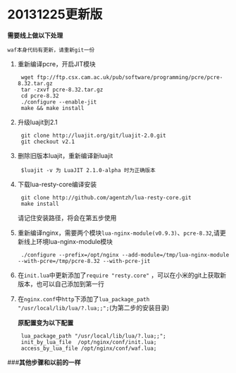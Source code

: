 # 20131225更新版

**需要线上做以下处理**

`waf本身代码有更新，请重新git一份`

1. 重新编译pcre，开启JIT模块

        wget ftp://ftp.csx.cam.ac.uk/pub/software/programming/pcre/pcre-8.32.tar.gz
        tar -zxvf pcre-8.32.tar.gz
        cd pcre-8.32
        ./configure --enable-jit
        make && make install

2. 升级luajit到2.1

        git clone http://luajit.org/git/luajit-2.0.git  
        git checkout v2.1

3. 删除旧版本luajit，重新编译新luajit

        $luajit -v 为 LuaJIT 2.1.0-alpha 时为正确版本

4. 下载lua-resty-core编译安装

        git clone http://github.com/agentzh/lua-resty-core.git
        make install
	
    请记住安装路径，将会在第五步使用

5. 重新编译nginx，需要两个模块`lua-nginx-module(v0.9.3)`、`pcre-8.32`,请更新线上环境lua-nginx-module模块

        ./configure --prefix=/opt/nginx --add-module=/tmp/lua-nginx-module --with-pcre=/tmp/pcre-8.32 --with-pcre-jit
    
6. 在`init.lua`中更新添加了`require "resty.core"` ，可以在小米的git上获取新版本，也可以自己添加到第一行

7. 在`nginx.conf`中`http`下添加了`lua_package_path "/usr/local/lib/lua/?.lua;;";`(为第二步的安装目录)

	**原配置变为以下配置**

        lua_package_path "/usr/local/lib/lua/?.lua;;";
        init_by_lua_file  /opt/nginx/conf/init.lua;  
        access_by_lua_file /opt/nginx/conf/waf.lua;



###**其他步骤和以前的一样**
